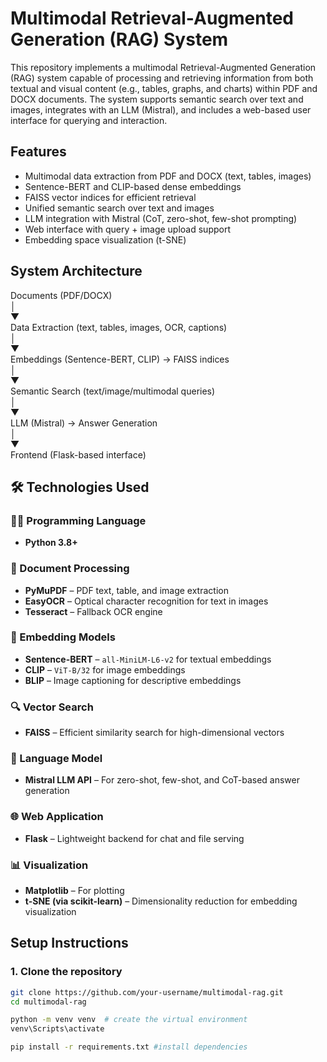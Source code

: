 # Multimodal Retrieval-Augmented Generation (RAG) System

This repository implements a multimodal Retrieval-Augmented Generation (RAG) system capable of processing and retrieving information from both textual and visual content (e.g., tables, graphs, and charts) within PDF and DOCX documents. The system supports semantic search over text and images, integrates with an LLM (Mistral), and includes a web-based user interface for querying and interaction.

## Features

- Multimodal data extraction from PDF and DOCX (text, tables, images)
- Sentence-BERT and CLIP-based dense embeddings
- FAISS vector indices for efficient retrieval
- Unified semantic search over text and images
- LLM integration with Mistral (CoT, zero-shot, few-shot prompting)
- Web interface with query + image upload support
- Embedding space visualization (t-SNE)

## System Architecture

Documents (PDF/DOCX) <br>
│ <br>
▼ <br>
Data Extraction (text, tables, images, OCR, captions) <br>
│ <br>
▼ <br>
Embeddings (Sentence-BERT, CLIP) → FAISS indices <br>
│ <br>
▼ <br>
Semantic Search (text/image/multimodal queries) <br>
│ <br>
▼ <br>
LLM (Mistral) → Answer Generation <br>
│ <br>
▼ <br>
Frontend (Flask-based interface) <br>



## 🛠️ Technologies Used

### 🧑‍💻 Programming Language
- **Python 3.8+**

### 📄 Document Processing
- **PyMuPDF** – PDF text, table, and image extraction
- **EasyOCR** – Optical character recognition for text in images
- **Tesseract** – Fallback OCR engine

### 🧠 Embedding Models
- **Sentence-BERT** – `all-MiniLM-L6-v2` for textual embeddings
- **CLIP** – `ViT-B/32` for image embeddings
- **BLIP** – Image captioning for descriptive embeddings

### 🔍 Vector Search
- **FAISS** – Efficient similarity search for high-dimensional vectors

### 🤖 Language Model
- **Mistral LLM API** – For zero-shot, few-shot, and CoT-based answer generation

### 🌐 Web Application
- **Flask** – Lightweight backend for chat and file serving

### 📊 Visualization
- **Matplotlib** – For plotting
- **t-SNE (via scikit-learn)** – Dimensionality reduction for embedding visualization


## Setup Instructions

### 1. Clone the repository


```bash
git clone https://github.com/your-username/multimodal-rag.git
cd multimodal-rag

python -m venv venv  # create the virtual environment
venv\Scripts\activate

pip install -r requirements.txt #install dependencies

```